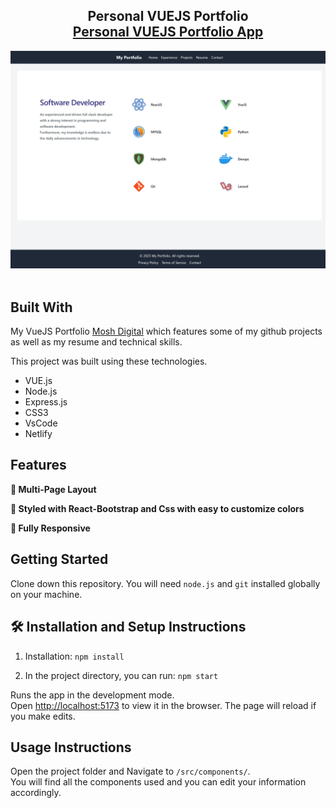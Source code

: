 <h2 align="center">
  Personal VUEJS Portfolio<br/>
  <a href="https://vuejsportfolioapp.netlify.app/" target="_blank">  Personal VUEJS Portfolio App</a>
</h2>
<div align="center">
  <img alt="Demo" src="vuejsportfolio.jpeg" />
</div>

<br/>



## Built With

My VueJS Portfolio <a href="[https://adorable-maamoul-a5740e.netlify.app/](https://vuejsportfolioapp.netlify.app/)" target="_blank"> Mosh Digital</a> which features some of my github projects as well as my resume and technical skills.<br/>

This project was built using these technologies.

- VUE.js
- Node.js
- Express.js
- CSS3
- VsCode
- Netlify

## Features

**📖 Multi-Page Layout**

**🎨 Styled with React-Bootstrap and Css with easy to customize colors**

**📱 Fully Responsive**

## Getting Started

Clone down this repository. You will need `node.js` and `git` installed globally on your machine.

## 🛠 Installation and Setup Instructions

1. Installation: `npm install`

2. In the project directory, you can run: `npm start`

Runs the app in the development mode.\
Open [http://localhost:5173](http://localhost:5173) to view it in the browser.
The page will reload if you make edits.

## Usage Instructions

Open the project folder and Navigate to `/src/components/`. <br/>
You will find all the components used and you can edit your information accordingly.
